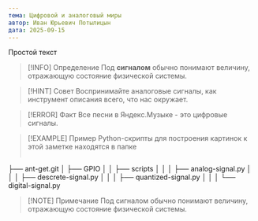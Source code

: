 ```yaml
---
тема: Цифровой и аналоговый миры
автор: Иван Юрьевич Потылицын
дата: 2025-09-15
---
```

Простой текст

> [!INFO] Определение
> Под **сигналом** обычно понимают величину, отражающую состояние физической системы.

> [!HINT] Совет
> Воспринимайте аналоговые сигналы, как инструмент описания всего, что нас окружает.

> [!ERROR] Факт
> Все песни в Яндекс.Музыке - это цифровые сигналы.

> [!EXAMPLE] Пример
> Python-скрипты для построения картинок к этой заметке находятся в папке
> ```
├── ant-get.git
│   ├── GPIO
│   │   ├── scripts
│   │   │   ├── analog-signal.py
│   │   │   ├── descrete-signal.py
│   │   │   ├── quantized-signal.py
│   │   │   └── digital-signal.py

> [!NOTE] Примечание
> Под сигналом обычно понимают величину, отражающую состояние физической системы.